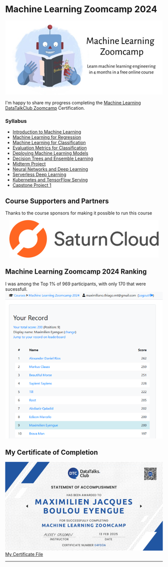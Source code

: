 # Machine Learning Zoomcamp 2024

<img src="files/zoomcamp.jpg" />

I'm happy to share my progress completing the [Machine Learning DataTalkClub Zoomcamp](https://github.com/DataTalksClub/data-engineering-zoomcamp) Certification.

### Syllabus 

- [Introduction to Machine Learning](./01_intro/)
- [Machine Learning for Regression](./02_regression/)
- [Machine Learning for Classification](./03_classification/)
- [Evaluation Metrics for Classification](/04_evaluation/)
- [Deploying Machine Learning Models](./05_deployment/)
- [Decision Trees and Ensemble Learning](./06_trees/)
- [Midterm Project](./07_midterm_project_reviews/)
- [Neural Networks and Deep Learning](./08_deep_learning/)
- [Serverless Deep Learning](./09_serverless/)
- [Kubernetes and TensorFlow Serving](./10_kubernetes/)
- [Capstone Project 1](./11_capstone_project_reviews/)


## Course Supporters and Partners

Thanks to the course sponsors for making it possible to run this course

<p align="center">
  <a href="https://saturncloud.io/">
    <img height="120" src="files/saturn-cloud.png">
  </a>
</p>


## Machine Learning Zoomcamp 2024 Ranking
I was among the Top 1% of 969 participants, with only 170 that were sucessfull.
![2024 ML Zoomcamp Ranking](./files/Ranking_ML_Zoomcamp_2025.png)

## My Certificate of Completion
![View my Certificate](./files/Maximilien_Certificate_e4fd3ace1a3811212342f8f4d8a4c72d0ac6863a.jpg)
[My Certificate File](./files/Maximilien_Certificate_e4fd3ace1a3811212342f8f4d8a4c72d0ac6863a.pdf)

---
